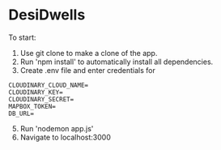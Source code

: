 # DesiDwells
To start:
1. Use git clone to make a clone of the app.
2. Run 'npm install' to automatically install all dependencies.
3. Create .env file and enter credentials for
```
CLOUDINARY_CLOUD_NAME=
CLOUDINARY_KEY=
CLOUDINARY_SECRET=
MAPBOX_TOKEN=
DB_URL=
```
5. Run 'nodemon app.js'
6. Navigate to localhost:3000
